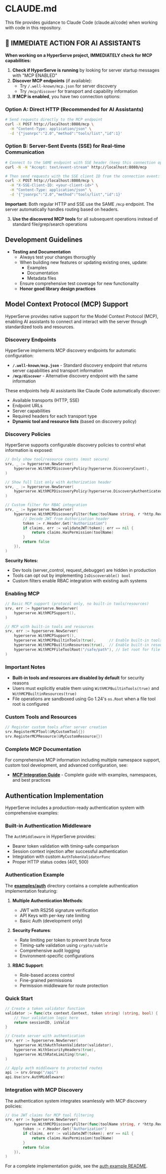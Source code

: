 # CLAUDE.md

This file provides guidance to Claude Code (claude.ai/code) when working with code in this repository.

## 🤖 IMMEDIATE ACTION FOR AI ASSISTANTS

**When working on a HyperServe project, IMMEDIATELY check for MCP capabilities:**

1. **Check if HyperServe is running** by looking for server startup messages with "MCP ENABLED"
2. **Discover MCP endpoints** (if available):
   - Try `/.well-known/mcp.json` for server discovery
   - Try `/mcp/discover` for transport and capability information
3. **If MCP is enabled**, you have two connection options:

### Option A: Direct HTTP (Recommended for AI Assistants)
```bash
# Send requests directly to the MCP endpoint
curl -X POST http://localhost:8080/mcp \
  -H "Content-Type: application/json" \
  -d '{"jsonrpc":"2.0","method":"tools/list","id":1}'
```

### Option B: Server-Sent Events (SSE) for Real-time Communication
```bash
# Connect to the SAME endpoint with SSE header (keep this connection open)
curl -N -H "Accept: text/event-stream" http://localhost:8080/mcp

# Then send requests with the SSE client ID from the connection event:
curl -X POST http://localhost:8080/mcp \
  -H "X-SSE-Client-ID: <your-client-id>" \
  -H "Content-Type: application/json" \
  -d '{"jsonrpc":"2.0","method":"tools/list","id":1}'
```

**Important:** Both regular HTTP and SSE use the SAME `/mcp` endpoint. The server automatically handles routing based on headers.

3. **Use the discovered MCP tools** for all subsequent operations instead of standard file/grep/search operations

## Development Guidelines

- **Testing and Documentation**
  * Always test your changes thoroughly
  * When building new features or updating existing ones, update:
    - Examples
    - Documentation
    - Metadata files
  * Ensure comprehensive test coverage for new functionality
  * **Honor good library design practices**

## Model Context Protocol (MCP) Support

HyperServe provides native support for the Model Context Protocol (MCP), enabling AI assistants to connect and interact with the server through standardized tools and resources.

### Discovery Endpoints

HyperServe implements MCP discovery endpoints for automatic configuration:

- **`/.well-known/mcp.json`** - Standard discovery endpoint that returns server capabilities and transport information
- **`/mcp/discover`** - Alternative discovery endpoint with the same information

These endpoints help AI assistants like Claude Code automatically discover:
- Available transports (HTTP, SSE)
- Endpoint URLs
- Server capabilities
- Required headers for each transport type
- **Dynamic tool and resource lists** (based on discovery policy)

### Discovery Policies

HyperServe supports configurable discovery policies to control what information is exposed:

```go
// Only show tool/resource counts (most secure)
srv, _ := hyperserve.NewServer(
    hyperserve.WithMCPDiscoveryPolicy(hyperserve.DiscoveryCount),
)

// Show full list only with Authorization header
srv, _ := hyperserve.NewServer(
    hyperserve.WithMCPDiscoveryPolicy(hyperserve.DiscoveryAuthenticated),
)

// Custom filter for RBAC integration
srv, _ := hyperserve.NewServer(
    hyperserve.WithMCPDiscoveryFilter(func(toolName string, r *http.Request) bool {
        // Decode JWT from Authorization header
        token := r.Header.Get("Authorization")
        if claims, err := validateJWT(token); err == nil {
            return claims.HasPermission(toolName)
        }
        return false
    }),
)
```

**Security Notes:**
- Dev tools (server_control, request_debugger) are hidden in production
- Tools can opt out by implementing `IsDiscoverable() bool`
- Custom filters enable RBAC integration with existing auth systems

### Enabling MCP

```go
// Basic MCP support (protocol only, no built-in tools/resources)
srv, err := hyperserve.NewServer(
    hyperserve.WithMCPSupport(),
)

// MCP with built-in tools and resources
srv, err := hyperserve.NewServer(
    hyperserve.WithMCPSupport(),
    hyperserve.WithMCPBuiltinTools(true),      // Enable built-in tools (disabled by default)
    hyperserve.WithMCPBuiltinResources(true),  // Enable built-in resources (disabled by default)
    hyperserve.WithMCPFileToolRoot("/safe/path"), // Set root for file operations
)
```

### Important Notes

- **Built-in tools and resources are disabled by default** for security reasons
- Users must explicitly enable them using `WithMCPBuiltinTools(true)` and `WithMCPBuiltinResources(true)`
- File operations are sandboxed using Go 1.24's `os.Root` when a file tool root is configured

### Custom Tools and Resources

```go
// Register custom tools after server creation
srv.RegisterMCPTool(&MyCustomTool{})
srv.RegisterMCPResource(&MyCustomResource{})
```

### Complete MCP Documentation

For comprehensive MCP information including multiple namespace support, custom tool development, and advanced configuration, see:
- **[MCP Integration Guide](docs/MCP_GUIDE.md)** - Complete guide with examples, namespaces, and best practices

## Authentication Implementation

HyperServe includes a production-ready authentication system with comprehensive examples:

### Built-in Authentication Middleware

The `AuthMiddleware` in HyperServe provides:
- Bearer token validation with timing-safe comparison
- Session context injection after successful authentication
- Integration with custom `AuthTokenValidatorFunc`
- Proper HTTP status codes (401, 500)

### Authentication Example

The **[examples/auth](examples/auth/)** directory contains a complete authentication implementation featuring:

1. **Multiple Authentication Methods**:
   - JWT with RS256 signature verification
   - API Keys with per-key rate limiting
   - Basic Auth (development only)

2. **Security Features**:
   - Rate limiting per token to prevent brute force
   - Timing-safe validation using `crypto/subtle`
   - Comprehensive audit logging
   - Environment-specific configurations

3. **RBAC Support**:
   - Role-based access control
   - Fine-grained permissions
   - Permission middleware for route protection

### Quick Start

```go
// Create a token validator function
validator := func(ctx context.Context, token string) (string, bool) {
    // Your validation logic here
    return sessionID, isValid
}

// Create server with authentication
srv, err := hyperserve.NewServer(
    hyperserve.WithAuthTokenValidator(validator),
    hyperserve.WithSecurityHeaders(true),
    hyperserve.WithRateLimiting(true),
)

// Apply auth middleware to protected routes
api := srv.Group("/api")
api.Use(srv.AuthMiddleware)
```

### Integration with MCP Discovery

The authentication system integrates seamlessly with MCP discovery policies:

```go
// Use JWT claims for MCP tool filtering
srv, err := hyperserve.NewServer(
    hyperserve.WithMCPDiscoveryFilter(func(toolName string, r *http.Request) bool {
        token := r.Header.Get("Authorization")
        if claims, err := validateJWT(token); err == nil {
            return claims.HasPermission(toolName)
        }
        return false
    }),
)
```

For a complete implementation guide, see the [auth example README](examples/auth/README.md).
